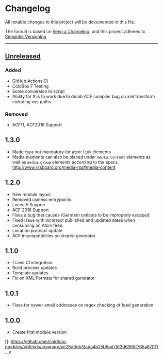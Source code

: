 # Changelog

All notable changes to this project will be documented in this file.

The format is based on [Keep a Changelog](https://keepachangelog.com/en/1.0.0/),
and this project adheres to [Semantic Versioning](https://semver.org/spec/v2.0.0.html).

* * *

## [Unreleased]

### Added

- GitHub Actions CI
- ColdBox 7 Testing
- Some conversion to script
- Ability for this to work due to dumb ACF compiler bug on xml transform including xss paths

### Removed

- ACF11, ACF2016 Support

## 1.3.0

- Made `type` not mandatory for `atom:link` elements
- Media elements can also be placed under `media:content` elements as well as `media:group` elements according to the specs. <http://www.rssboard.org/media-rss#media-content>

## 1.2.0

- New module layout
- Removed useless entrypoints
- Lucee 5 Support
- ACF 2018 Support
- Fixes a bug that causes (German) umlauts to be improperly escaped
- Fixed issue with incorrect published and updated dates when consuming an Atom feed.
- Location protocol update
- ACF Incompatiblities on shared generator

## 1.1.0

- Travis CI integration
- Build process updates
- Template updates
- Fix on XML Formats for shared generator

## 1.0.1

- Fixes for newer email addresses on regex checking of feed generation

## 1.0.0

- Create first module version

[Unreleased]: https://github.com/coldbox-modules/cbfeeds/compare/v...HEAD

[]: https://github.com/coldbox-modules/cbfeeds/compare/ae28d3eb3faba4b25b6ad75f2d6365f768a670f1...v
